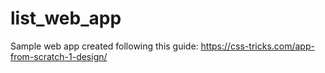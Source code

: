 # list_web_app
Sample web app created following this guide: 
https://css-tricks.com/app-from-scratch-1-design/
